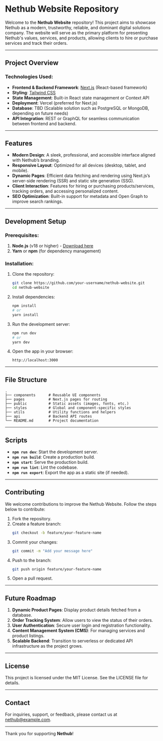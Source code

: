 # Nethub Website Repository

Welcome to the **Nethub Website** repository! This project aims to showcase Nethub as a modern, trustworthy, reliable, and dominant digital solutions company. The website will serve as the primary platform for presenting Nethub's values, services, and products, allowing clients to hire or purchase services and track their orders.

---

## Project Overview

### Technologies Used:
- **Frontend & Backend Framework**: [Next.js](https://nextjs.org/) (React-based framework)
- **Styling**: [Tailwind CSS](https://tailwindcss.com/)
- **State Management**: Built-in React state management or Context API
- **Deployment**: Vercel (preferred for Next.js)
- **Database**: TBD (Scalable solution such as PostgreSQL or MongoDB, depending on future needs)
- **API Integration**: REST or GraphQL for seamless communication between frontend and backend.

---

## Features
- **Modern Design**: A sleek, professional, and accessible interface aligned with Nethub’s branding.
- **Responsive Layout**: Optimized for all devices (desktop, tablet, and mobile).
- **Dynamic Pages**: Efficient data fetching and rendering using Next.js’s server-side rendering (SSR) and static site generation (SSG).
- **Client Interaction**: Features for hiring or purchasing products/services, tracking orders, and accessing personalized content.
- **SEO Optimization**: Built-in support for metadata and Open Graph to improve search rankings.

---

## Development Setup

### Prerequisites:
1. **Node.js** (v18 or higher) - [Download here](https://nodejs.org/)
2. **Yarn** or **npm** (for dependency management)

### Installation:
1. Clone the repository:
   ```bash
   git clone https://github.com/your-username/nethub-website.git
   cd nethub-website
   ```
2. Install dependencies:
   ```bash
   npm install
   # or
   yarn install
   ```

3. Run the development server:
   ```bash
   npm run dev
   # or
   yarn dev
   ```

4. Open the app in your browser:
   ```
   http://localhost:3000
   ```

---

## File Structure

```plaintext
.
├── components      # Reusable UI components
├── pages           # Next.js pages for routing
├── public          # Static assets (images, fonts, etc.)
├── styles          # Global and component-specific styles
├── utils           # Utility functions and helpers
├── api             # Backend API routes
└── README.md       # Project documentation
```

---

## Scripts

- **`npm run dev`**: Start the development server.
- **`npm run build`**: Create a production build.
- **`npm start`**: Serve the production build.
- **`npm run lint`**: Lint the codebase.
- **`npm run export`**: Export the app as a static site (if needed).

---

## Contributing
We welcome contributions to improve the Nethub Website. Follow the steps below to contribute:

1. Fork the repository.
2. Create a feature branch:
   ```bash
   git checkout -b feature/your-feature-name
   ```
3. Commit your changes:
   ```bash
   git commit -m "Add your message here"
   ```
4. Push to the branch:
   ```bash
   git push origin feature/your-feature-name
   ```
5. Open a pull request.

---

## Future Roadmap
1. **Dynamic Product Pages**: Display product details fetched from a database.
2. **Order Tracking System**: Allow users to view the status of their orders.
3. **User Authentication**: Secure user login and registration functionality.
4. **Content Management System (CMS)**: For managing services and product listings.
5. **Scalable Backend**: Transition to serverless or dedicated API infrastructure as the project grows.

---

## License
This project is licensed under the MIT License. See the LICENSE file for details.

---

## Contact
For inquiries, support, or feedback, please contact us at [nethub@example.com](mailto:nethub@example.com).

---

Thank you for supporting **Nethub**!
